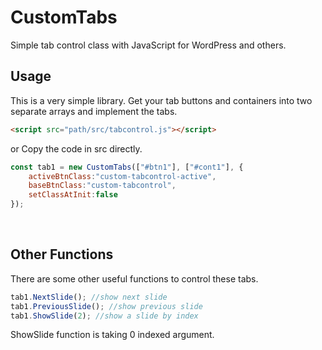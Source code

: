 # CustomTabs
Simple tab control class with JavaScript for WordPress and others.

## Usage

This is a very simple library. Get your tab buttons and containers into two separate arrays and implement the tabs.

```html
<script src="path/src/tabcontrol.js"></script>
```
or Copy the code in src directly.

```javascript
const tab1 = new CustomTabs(["#btn1"], ["#cont1"], {
    activeBtnClass:"custom-tabcontrol-active",
    baseBtnClass:"custom-tabcontrol",
    setClassAtInit:false
});
```

<br>

## Other Functions

There are some other useful functions to control these tabs.

```javascript
tab1.NextSlide(); //show next slide
tab1.PreviousSlide(); //show previous slide
tab1.ShowSlide(2); //show a slide by index
```
ShowSlide function is taking 0 indexed argument.
